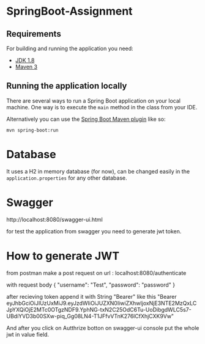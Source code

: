 # SpringBoot-Assignment

## Requirements

For building and running the application you need:

- [JDK 1.8](http://www.oracle.com/technetwork/java/javase/downloads/jdk8-downloads-2133151.html)
- [Maven 3](https://maven.apache.org)

## Running the application locally

There are several ways to run a Spring Boot application on your local machine. One way is to execute the `main` method in the class from your IDE.

Alternatively you can use the [Spring Boot Maven plugin](https://docs.spring.io/spring-boot/docs/current/reference/html/build-tool-plugins-maven-plugin.html) like so:

```shell
mvn spring-boot:run
```

# Database

It uses a H2 in memory database (for now), can be changed easily in the `application.properties` for any other database.

# Swagger
 
 http://localhost:8080/swagger-ui.html
 
 for test the application from swagger you need to generate jwt token.
 
 # How to generate JWT
 
 from postman make a post request on url : localhost:8080/authenticate
 
 with request body 
 {
    "username": "Test",
    "password": "password"
}

after recieving token append it with String "Bearer" like this
"Bearer eyJhbGciOiJIUzUxMiJ9.eyJzdWIiOiJUZXN0IiwiZXhwIjoxNjE3NTE2MzQxLCJpYXQiOjE2MTc0OTgzNDF9.YphNG-txN2C25OdC6Tu-UoDibgdWLC5s7-UBdiYVD3b00SXw-piq_Gg08LN4-T1JFfvVTnK276lCfXhjCXK9Vw"

And after you click on Autthrize botton on swagger-ui console put the whole jwt in value field.
 
